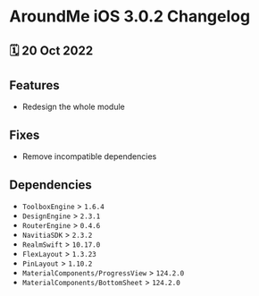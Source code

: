 # AroundMe iOS 3.0.2 Changelog

<h2>🗓 20 Oct 2022</h2>

## Features
- Redesign the whole module

## Fixes
- Remove incompatible dependencies

## Dependencies
- `ToolboxEngine` > `1.6.4`
- `DesignEngine` > `2.3.1`
- `RouterEngine` > `0.4.6`
- `NavitiaSDK` > `2.3.2`
- `RealmSwift` > `10.17.0`
- `FlexLayout` > `1.3.23`
- `PinLayout` > `1.10.2`
- `MaterialComponents/ProgressView` > `124.2.0`
- `MaterialComponents/BottomSheet` > `124.2.0`
